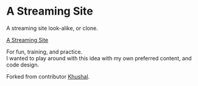 # A Streaming Site

A streaming site look-alike, or clone. 

<a href="https://dancq.github.io/AStreamingSite">A Streaming Site</a>

For fun, training, and practice. </br>
I wanted to play around with this idea with my own preferred content, and code design.

Forked from contributor <a href="https://github.com/khushal2891/Netflix-Clone">Khushal</a>.


